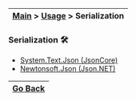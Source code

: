 | [Main](/README.md) > [Usage](/docs/Usage.md) > Serialization |
|--------------------------------------------------------------|

### Serialization :hammer_and_wrench:


- [System.Text.Json (JsonCore)](/docs/Serialization/JsonCore.md)
- [Newtonsoft.Json (Json.NET)](/docs/Serialization/JsonNET.md)


| [Go Back](/docs/Usage.md) |
|---------------------------| 